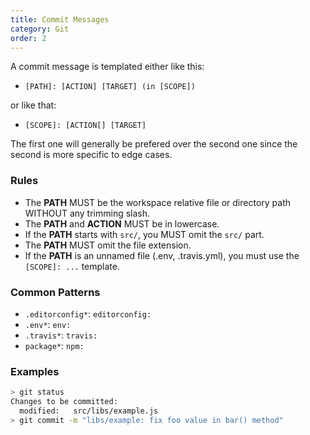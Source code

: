 ```yaml
---
title: Commit Messages
category: Git
order: 2
---
```


A commit message is templated either like this:

- `[PATH]: [ACTION] [TARGET] (in [SCOPE])`

or like that:

- `[SCOPE]: [ACTION[] [TARGET]`

The first one will generally be prefered over the second one since the second is more specific to edge cases.

### Rules

- The **PATH** MUST be the workspace relative file or directory path WITHOUT any trimming slash.
- The **PATH** and **ACTION** MUST be in lowercase.
- If the **PATH** starts with `src/`, you MUST omit the `src/` part.
- The **PATH** MUST omit the file extension.
- If the **PATH** is an unnamed file (.env, .travis.yml), you must use the `[SCOPE]: ...` template.

### Common Patterns

- `.editorconfig*`: `editorconfig: `
- `.env*`: `env: `
- `.travis*`: `travis: `
- `package*`: `npm: `

### Examples

```bash
> git status
Changes to be committed:
  modified:   src/libs/example.js
> git commit -m "libs/example: fix foo value in bar() method"
```
